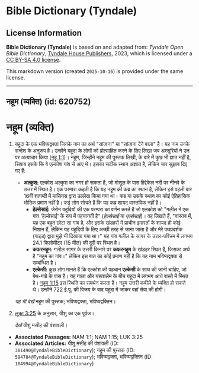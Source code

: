 # Bible Dictionary (Tyndale)

## License Information

**Bible Dictionary (Tyndale)** is based on and adapted from: _Tyndale Open Bible Dictionary_, [Tyndale House Publishers](https://tyndaleopenresources.com/), 2023, which is licensed under a [CC BY-SA 4.0 license](https://creativecommons.org/licenses/by-sa/4.0/legalcode.en).

This markdown version (created `2025-10-16`) is provided under the same license.



--------------------------------

## नहूम (व्यक्ति) (id: 620752)

नहूम (व्यक्ति)
==============

1. यहूदा के एक भविष्यद्वक्ता जिनके नाम का अर्थ "सांत्वना" या "सांत्वना देने वाला" है। यह नाम उनके सन्देश के अनुरूप है। उन्होंने यहूदा के लोगों को प्रोत्साहित करने के लिए लिखा जब अश्शूरियों ने उन पर अत्याचार किया ([नहू 1:1](https://ref.ly/Nah1:1))। नहूम, जिन्होंने नहूम की पुस्तक लिखी, के बारे में कुछ भी ज्ञात नहीं है, सिवाय इसके कि वे एल्कोश गांव से आए थे। इसका सटीक स्थान अज्ञात है, लेकिन चार सुझाव दिए गए हैं:

    * **अल्कुश:** एल्कोश अल्कुश का नगर हो सकता है, जो मोसुल के पास हिद्देकेल नदी पर नीनवे के उत्तर में स्थित है। एक परम्परा कहती है कि यह नहूम की कब्र का स्थान है, लेकिन इसे पहली बार 16वीं शताब्दी में मासियस द्वारा उल्लेख किया गया था। कब्र या उसके स्थान का कोई ऐतिहासिक भौतिक प्रमाण नहीं है। कई लोग सोचते हैं कि यह कब्र शायद वास्तविक नहीं है।
        * **हेल्सेसाई:** जेरोम यहूदियों की एक परम्परा का वर्णन करते हैं जो एलकोश को "गलील में एक गांव 'हेल्सेसाई' के रूप में पहचानती है" (*हेल्सेसाई* या *एल्सेसाई*)। वह लिखते हैं, "वास्तव में, यह एक बहुत छोटा सा गांव है, और इसके खंडहरों में प्राचीन इमारतों के शायद ही कोई निशान हैं, लेकिन यह यहूदियों के लिए अच्छी तरह से जाना जाता है और मेरे पथप्रदर्शक (गाइड) द्वारा मुझे भी दिखाया गया था।" यह गांव गलील के सागर के उत्तर\-पश्चिम में लगभग 24\.1 किलोमीटर (15 मील) की दूरी पर स्थित है।
        * **कफरनहूम:** गलील सागर के उत्तरी किनारे पर **कफरनहूम** के खंडहर स्थित हैं, जिसका अर्थ है "नहूम का गांव।" लेकिन इस बात का कोई प्रमाण नहीं है कि यह नाम भविष्यद्वक्ता से सम्बन्धित है।
        * **एल्केसी:** कुछ लोग मानते हैं कि एल्कोश की पहचान **एल्केसी** के साथ की जानी चाहिए, जो बेथ\-गाब्रे के पास है। यह गाज़ा और यरूशलेम के बीच यहूदा में लगभग आधे रास्ते में स्थित है। [नहूम 1:15](https://ref.ly/Nah1:15) इस स्थिति का समर्थन करता है।
        नहूम उत्तरी कबीले के व्यक्ति हो सकते थे। उन्होंने 722 ई.पू. की विजय के बाद यहूदा में जाकर वहां सेवा की होगी।

    *यह भी देखें* नहूम की पुस्तक; भविष्यद्वक्ता, भविष्यद्वक्तिन।

2. [लूका 3:25](https://ref.ly/Luke3:25) के अनुसार, यीशु का एक पूर्वज।

    *देखें* यीशु मसीह की वंशावली।

* **Associated Passages:** NAM 1:1; NAM 1:15; LUK 3:25
* **Associated Articles:** यीशु मसीह की वंशावली (ID: `381490@TyndaleBibleDictionary`); नहूम की पुस्तक (ID: `594704@TyndaleBibleDictionary`); भविष्यद्वक्ता, भविष्यद्वक्तिन (ID: `184994@TyndaleBibleDictionary`)

